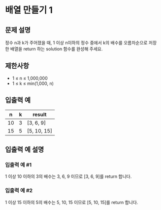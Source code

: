 # 배열 만들기 1


## 문제 설명
정수 n과 k가 주어졌을 때, 1 이상 n이하의 정수 중에서 k의 배수를 오름차순으로 저장한 배열을 return 하는 solution 함수를 완성해 주세요.

## 제한사항
- 1 ≤ n ≤ 1,000,000
- 1 ≤ k ≤ min(1,000, n)

## 입출력 예
|n|k|result|
|-|-|-|
|10|3|[3, 6, 9]|
|15|5|[5, 10, 15]|

## 입출력 예 설명

### 입출력 예 #1
1 이상 10 이하의 3의 배수는 3, 6, 9 이므로 [3, 6, 9]를 return 합니다.

### 입출력 예 #2
1 이상 15 이하의 5의 배수는 5, 10, 15 이므로 [5, 10, 15]를 return 합니다.